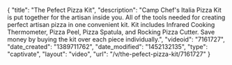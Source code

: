 {
    "title": "The Pefect Pizza Kit",
    "description": "Camp Chef's Italia Pizza Kit is put together for the artisan inside you. All of the tools needed for creating perfect artisan pizza in one convenient kit. Kit includes Infrared Cooking Thermometer, Pizza Peel, Pizza Spatula, and Rocking Pizza Cutter. Save money by buying the kit over each piece individually.",
    "videoid": "7161727",
    "date_created": "1389711762",
    "date_modified": "1452132135",
    "type": "captivate",
    "layout": "video",
    "url": "\/v\/the-pefect-pizza-kit\/7161727"
}